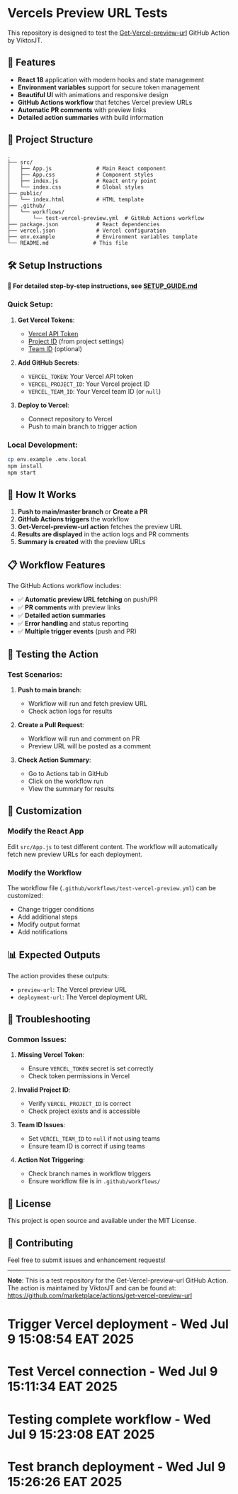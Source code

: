 # Vercels Preview URL Tests

This repository is designed to test the [Get-Vercel-preview-url](https://github.com/marketplace/actions/get-vercel-preview-url) GitHub Action by ViktorJT.

## 🚀 Features

- **React 18** application with modern hooks and state management
- **Environment variables** support for secure token management
- **Beautiful UI** with animations and responsive design
- **GitHub Actions workflow** that fetches Vercel preview URLs
- **Automatic PR comments** with preview links
- **Detailed action summaries** with build information

## 📁 Project Structure

```
.
├── src/
│   ├── App.js              # Main React component
│   ├── App.css             # Component styles
│   ├── index.js            # React entry point
│   └── index.css           # Global styles
├── public/
│   └── index.html          # HTML template
├── .github/
│   └── workflows/
│       └── test-vercel-preview.yml  # GitHub Actions workflow
├── package.json            # React dependencies
├── vercel.json             # Vercel configuration
├── env.example             # Environment variables template
└── README.md              # This file
```

## 🛠️ Setup Instructions

**📖 For detailed step-by-step instructions, see [SETUP_GUIDE.md](SETUP_GUIDE.md)**

### Quick Setup:

1. **Get Vercel Tokens**:
   - [Vercel API Token](https://vercel.com/account/tokens)
   - [Project ID](https://vercel.com/dashboard) (from project settings)
   - [Team ID](https://vercel.com/account) (optional)

2. **Add GitHub Secrets**:
   - `VERCEL_TOKEN`: Your Vercel API token
   - `VERCEL_PROJECT_ID`: Your Vercel project ID  
   - `VERCEL_TEAM_ID`: Your Vercel team ID (or `null`)

3. **Deploy to Vercel**:
   - Connect repository to Vercel
   - Push to main branch to trigger action

### Local Development:
```bash
cp env.example .env.local
npm install
npm start
```

## 🔄 How It Works

1. **Push to main/master branch** or **Create a PR**
2. **GitHub Actions triggers** the workflow
3. **Get-Vercel-preview-url action** fetches the preview URL
4. **Results are displayed** in the action logs and PR comments
5. **Summary is created** with the preview URLs

## 📋 Workflow Features

The GitHub Actions workflow includes:

- ✅ **Automatic preview URL fetching** on push/PR
- ✅ **PR comments** with preview links
- ✅ **Detailed action summaries**
- ✅ **Error handling** and status reporting
- ✅ **Multiple trigger events** (push and PR)

## 🎯 Testing the Action

### Test Scenarios:

1. **Push to main branch**:
   - Workflow will run and fetch preview URL
   - Check action logs for results

2. **Create a Pull Request**:
   - Workflow will run and comment on PR
   - Preview URL will be posted as a comment

3. **Check Action Summary**:
   - Go to Actions tab in GitHub
   - Click on the workflow run
   - View the summary for results

## 🔧 Customization

### Modify the React App

Edit `src/App.js` to test different content. The workflow will automatically fetch new preview URLs for each deployment.

### Modify the Workflow

The workflow file (`.github/workflows/test-vercel-preview.yml`) can be customized:

- Change trigger conditions
- Add additional steps
- Modify output format
- Add notifications

## 📊 Expected Outputs

The action provides these outputs:

- `preview-url`: The Vercel preview URL
- `deployment-url`: The Vercel deployment URL

## 🐛 Troubleshooting

### Common Issues:

1. **Missing Vercel Token**:
   - Ensure `VERCEL_TOKEN` secret is set correctly
   - Check token permissions in Vercel

2. **Invalid Project ID**:
   - Verify `VERCEL_PROJECT_ID` is correct
   - Check project exists and is accessible

3. **Team ID Issues**:
   - Set `VERCEL_TEAM_ID` to `null` if not using teams
   - Ensure team ID is correct if using teams

4. **Action Not Triggering**:
   - Check branch names in workflow triggers
   - Ensure workflow file is in `.github/workflows/`

## 📝 License

This project is open source and available under the MIT License.

## 🤝 Contributing

Feel free to submit issues and enhancement requests!

---

**Note**: This is a test repository for the Get-Vercel-preview-url GitHub Action. The action is maintained by ViktorJT and can be found at: https://github.com/marketplace/actions/get-vercel-preview-url
# Trigger Vercel deployment - Wed Jul  9 15:08:54 EAT 2025
# Test Vercel connection - Wed Jul  9 15:11:34 EAT 2025
# Testing complete workflow - Wed Jul  9 15:23:08 EAT 2025
# Test branch deployment - Wed Jul  9 15:26:26 EAT 2025
